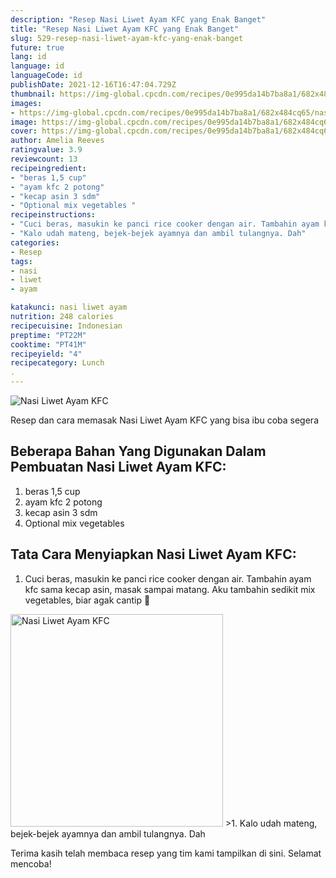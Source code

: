 ```yaml
---
description: "Resep Nasi Liwet Ayam KFC yang Enak Banget"
title: "Resep Nasi Liwet Ayam KFC yang Enak Banget"
slug: 529-resep-nasi-liwet-ayam-kfc-yang-enak-banget
future: true
lang: id
language: id
languageCode: id
publishDate: 2021-12-16T16:47:04.729Z 
thumbnail: https://img-global.cpcdn.com/recipes/0e995da14b7ba8a1/682x484cq65/nasi-liwet-ayam-kfc-foto-resep-utama.png
images:
- https://img-global.cpcdn.com/recipes/0e995da14b7ba8a1/682x484cq65/nasi-liwet-ayam-kfc-foto-resep-utama.png
image: https://img-global.cpcdn.com/recipes/0e995da14b7ba8a1/682x484cq65/nasi-liwet-ayam-kfc-foto-resep-utama.png
cover: https://img-global.cpcdn.com/recipes/0e995da14b7ba8a1/682x484cq65/nasi-liwet-ayam-kfc-foto-resep-utama.png
author: Amelia Reeves
ratingvalue: 3.9
reviewcount: 13
recipeingredient:
- "beras 1,5 cup"
- "ayam kfc 2 potong"
- "kecap asin 3 sdm"
- "Optional mix vegetables "
recipeinstructions:
- "Cuci beras, masukin ke panci rice cooker dengan air. Tambahin ayam kfc sama kecap asin, masak sampai matang. Aku tambahin sedikit mix vegetables, biar agak cantip 🌈"
- "Kalo udah mateng, bejek-bejek ayamnya dan ambil tulangnya. Dah"
categories:
- Resep
tags:
- nasi
- liwet
- ayam

katakunci: nasi liwet ayam 
nutrition: 248 calories
recipecuisine: Indonesian
preptime: "PT22M"
cooktime: "PT41M"
recipeyield: "4"
recipecategory: Lunch
. 
---
```



![Nasi Liwet Ayam KFC](https://img-global.cpcdn.com/recipes/0e995da14b7ba8a1/682x484cq65/nasi-liwet-ayam-kfc-foto-resep-utama.png)

Resep dan cara memasak  Nasi Liwet Ayam KFC yang bisa ibu coba segera

<!--inarticleads1-->

## Beberapa Bahan Yang Digunakan Dalam Pembuatan Nasi Liwet Ayam KFC:

1. beras 1,5 cup
1. ayam kfc 2 potong
1. kecap asin 3 sdm
1. Optional mix vegetables 



<!--inarticleads2-->

## Tata Cara Menyiapkan Nasi Liwet Ayam KFC:

1. Cuci beras, masukin ke panci rice cooker dengan air. Tambahin ayam kfc sama kecap asin, masak sampai matang. Aku tambahin sedikit mix vegetables, biar agak cantip 🌈
<img class="lazyload" data-src="https://img-global.cpcdn.com/steps/62b62151a95647c7/160x128cq70/nasi-liwet-ayam-kfc-langkah-memasak-1-foto.png" alt="Nasi Liwet Ayam KFC" width="340" height="340">
>1. Kalo udah mateng, bejek-bejek ayamnya dan ambil tulangnya. Dah




Terima kasih telah membaca resep yang tim kami tampilkan di sini. Selamat mencoba!

